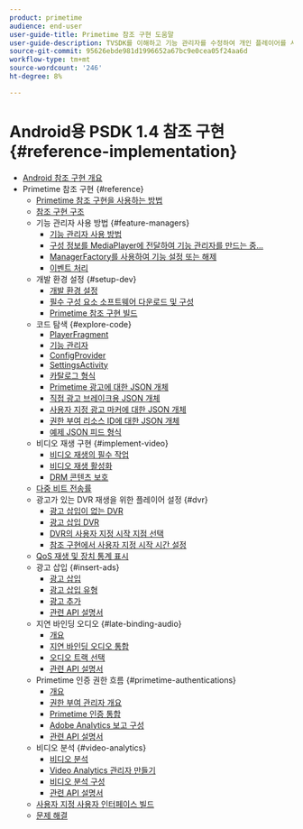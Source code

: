 ```yaml
---
product: primetime
audience: end-user
user-guide-title: Primetime 참조 구현 도움말
user-guide-description: TVSDK를 이해하고 기능 관리자를 수정하여 개인 플레이어를 사용자 정의할 수 있습니다.
source-git-commit: 95626ebde981d1996652a67bc9e0cea05f24aa6d
workflow-type: tm+mt
source-wordcount: '246'
ht-degree: 8%

---
```



# Android용 PSDK 1.4 참조 구현 {#reference-implementation}

+ [Android 참조 구현 개요](home.md)
+ Primetime 참조 구현 {#reference}
   + [Primetime 참조 구현을 사용하는 방법](ref-implementation/how-to-use-ref-player.md)
   + [참조 구현 구조](ref-implementation/ref-player-structure.md)
   + 기능 관리자 사용 방법 {#feature-managers}
      + [기능 관리자 사용 방법](ref-implementation/using-feature-managers/how-to-use-feature-managers.md)
      + [구성 정보를 MediaPlayer에 전달하여 기능 관리자를 만드는 중...](ref-implementation/using-feature-managers/creating-feature-managers.md)
      + [ManagerFactory를 사용하여 기능 설정 또는 해제](ref-implementation/using-feature-managers/turning-features-on-off.md)
      + [이벤트 처리](ref-implementation/using-feature-managers/handling-events.md)
   + 개발 환경 설정 {#setup-dev}
      + [개발 환경 설정](set-up-dev-environment/set-up-dev-environment-overview.md)
      + [필수 구성 요소 소프트웨어 다운로드 및 구성](set-up-dev-environment/download-prereqs-android.md)
      + [Primetime 참조 구현 빌드](set-up-dev-environment/install-the-ref-player-project.md)
   + 코드 탐색 {#explore-code}
      + [PlayerFragment](set-up-dev-environment/exploring-code/player-fragment.md)
      + [기능 관리자](set-up-dev-environment/exploring-code/about-psdk-feature-managers.md)
      + [ConfigProvider](set-up-dev-environment/exploring-code/config-provider.md)
      + [SettingsActivity](set-up-dev-environment/exploring-code/settings-activity.md)
      + [카탈로그 형식](set-up-dev-environment/exploring-code/catalog-format.md)
      + [Primetime 광고에 대한 JSON 개체](set-up-dev-environment/exploring-code/json-pt-ads.md)
      + [직접 광고 브레이크용 JSON 개체](set-up-dev-environment/exploring-code/json-direct-ad-breaks.md)
      + [사용자 지정 광고 마커에 대한 JSON 개체](set-up-dev-environment/exploring-code/json-custom-ad-markers.md)
      + [권한 부여 리소스 ID에 대한 JSON 개체](set-up-dev-environment/exploring-code/json-entitlement-resource-id.md)
      + [예제 JSON 피드 형식](set-up-dev-environment/exploring-code/example-json-feed-format.md)
   + 비디오 재생 구현 {#implement-video}
      + [비디오 재생의 필수 작업](implement-video-playback/video-playback.md)
      + [비디오 재생 활성화](implement-video-playback/enable-video-playback.md)
      + [DRM 콘텐츠 보호](implement-video-playback/content-protection.md)
   + [다중 비트 전송률](implement-video-playback/mbr.md)
   + 광고가 있는 DVR 재생을 위한 플레이어 설정 {#dvr}
      + [광고 삽입이 없는 DVR](implement-video-playback/dvr/dvr-without-ad-insertion.md)
      + [광고 삽입 DVR](implement-video-playback/dvr/dvr-with-ad-insertion.md)
      + [DVR의 사용자 지정 시작 지점 선택](implement-video-playback/dvr/dvr-custom-start-point.md)
      + [참조 구현에서 사용자 지정 시작 시간 설정](implement-video-playback/dvr/set-custom-start-time-dvr.md)
   + [QoS 재생 및 장치 통계 표시](implement-video-playback/qos-statistics.md)
   + 광고 삽입 {#insert-ads}
      + [광고 삽입](insert-ads/ad-insertion.md)
      + [광고 삽입 유형](insert-ads/ad-insertion-types.md)
      + [광고 추가](insert-ads/add-advertising.md)
      + [관련 API 설명서](insert-ads/aps-callbacks-ad-insertion.md)
   + 지연 바인딩 오디오 {#late-binding-audio}
      + [개요](late-binding-audio/late-binding-audio-overview.md)
      + [지연 바인딩 오디오 통합](late-binding-audio/aa-enable.md)
      + [오디오 트랙 선택](late-binding-audio/select-audio-tracks.md)
      + [관련 API 설명서](late-binding-audio/aa-api-callbacks.md)
   + Primetime 인증 권한 흐름 {#primetime-authentications}
      + [개요](paytvpass-entitlement/paytvpass-entitlement-overview.md)
      + [권한 부여 관리자 개요](paytvpass-entitlement/entitlement-overvivew.md)
      + [Primetime 인증 통합](paytvpass-entitlement/integrate-pass.md)
      + [Adobe Analytics 보고 구성](paytvpass-entitlement/pass-analytics-setup.md)
      + [관련 API 설명서](paytvpass-entitlement/pass-apis-callbacks.md)
   + 비디오 분석 {#video-analytics}
      + [비디오 분석](video-analytics/video-analytics-overview.md)
      + [Video Analytics 관리자 만들기](video-analytics/create-video-analytics-manager.md)
      + [비디오 분석 구성](video-analytics/configure-video-analytics-manager.md)
      + [관련 API 설명서](video-analytics/va-apis-callbacks.md)
   + [사용자 지정 사용자 인터페이스 빌드](build-custom-ui.md)
   + [문제 해결](troubleshooting.md)
